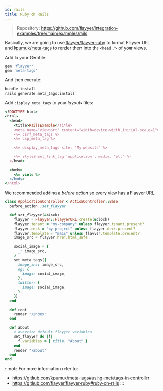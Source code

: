 ```yaml
---
id: rails
title: Ruby on Rails
---
```


> Repository: https://github.com/flayyer/integration-examples/tree/main/examples/rails

Basically, we are going to use [flayyer/flayyer-ruby](https://github.com/flayyer/flayyer-ruby) to format Flayyer URL and [kpumuk/meta-tags](https://github.com/kpumuk/meta-tags) to render them into the `<head />` of your views.

Add to your Gemfile:

```ruby title="Gemfile"
gem 'flayyer'
gem 'meta-tags'
```

And then execute:

```bash title="Terminal.app"
bundle install
rails generate meta_tags:install
```

Add `display_meta_tags` to your _layouts_ files:

```ruby title="app/views/layouts/application.html.erb" {9}
<!DOCTYPE html>
<html>
  <head>
    <title>RailsExample</title>
    <meta name="viewport" content="width=device-width,initial-scale=1">
    <%= csrf_meta_tags %>
    <%= csp_meta_tag %>

    <%= display_meta_tags site: 'My website' %>

    <%= stylesheet_link_tag 'application', media: 'all' %>
  </head>

  <body>
    <%= yield %>
  </body>
</html>
```

We recommended adding a _before action_ so every view has a Flayyer URL.

```ruby title="app/controllers/application_controller.rb" {2,4-23,30-33}
class ApplicationController < ActionController::Base
  before_action :set_flayyer

  def set_flayyer(&block)
    flayyer = Flayyer::FlayyerURL.create(&block)
    flayyer.tenant = "my-company" unless flayyer.tenant.present?
    flayyer.deck = "my-project" unless flayyer.deck.present?
    flayyer.template = "main" unless flayyer.template.present?
    image_src = flayyer.href.html_safe

    social_image = {
      _: image_src,
    }
    set_meta_tags({
      image_src: image_src,
      og: {
        image: social_image,
      },
      twitter: {
        image: social_image,
      },
    })
  end

  def root
    render "/index"
  end

  def about
    # override default flayyer variables
    set_flayyer do |f|
      f.variables = { title: "About" }
    end
    render "/about"
  end
end
```

:::note
For more information refer to:
* https://github.com/kpumuk/meta-tags#using-metatags-in-controller
* https://github.com/flayyer/flayyer-ruby#ruby-on-rails
:::
